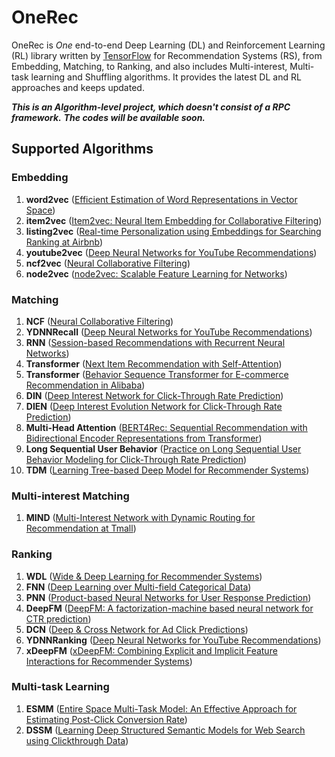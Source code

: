 # OneRec

OneRec is *One* end-to-end Deep Learning (DL) and Reinforcement Learning (RL) library written by [TensorFlow](https://www.tensorflow.org) for Recommendation Systems (RS), from Embedding, Matching, to Ranking, and also includes Multi-interest, Multi-task learning and Shuffling algorithms. It provides the latest DL and RL approaches and keeps updated.

***This is an Algorithm-level project, which doesn't consist of a RPC framework.***
***The codes will be available soon.***

## Supported Algorithms

### Embedding
1. **word2vec** ([Efficient Estimation of Word Representations in Vector Space](https://arxiv.org/abs/1301.3781))
2. **item2vec** ([Item2vec: Neural Item Embedding for Collaborative Filtering](https://arxiv.org/abs/1603.04259))
3. **listing2vec** ([Real-time Personalization using Embeddings for Searching Ranking at Airbnb](https://dl.acm.org/doi/10.1145/3219819.3219885))
4. **youtube2vec** ([Deep Neural Networks for YouTube Recommendations](https://static.googleusercontent.com/media/research.google.com/en//pubs/archive/45530.pdf))
5. **ncf2vec** ([Neural Collaborative Filtering](https://arxiv.org/abs/1708.05031))
6. **node2vec** ([node2vec: Scalable Feature Learning for Networks](https://arxiv.org/abs/1607.00653))

### Matching
1. **NCF** ([Neural Collaborative Filtering](https://arxiv.org/abs/1708.05031))
2. **YDNNRecall** ([Deep Neural Networks for YouTube Recommendations](https://static.googleusercontent.com/media/research.google.com/en//pubs/archive/45530.pdf))
3. **RNN** ([Session-based Recommendations with Recurrent Neural Networks](https://arxiv.org/abs/1511.06939))
4. **Transformer** ([Next Item Recommendation with Self-Attention](https://arxiv.org/pdf/1808.06414.pdf))
5. **Transformer** ([Behavior Sequence Transformer for E-commerce Recommendation in Alibaba](https://arxiv.org/pdf/1905.06874.pdf))
6. **DIN** ([Deep Interest Network for Click-Through Rate Prediction](https://arxiv.org/pdf/1706.06978.pdf))
7. **DIEN** ([Deep Interest Evolution Network for Click-Through Rate Prediction](https://arxiv.org/pdf/1809.03672.pdf))
8. **Multi-Head Attention** ([BERT4Rec: Sequential Recommendation with Bidirectional Encoder Representations from Transformer](https://arxiv.org/pdf/1904.06690.pdf))
9. **Long Sequential User Behavior** ([Practice on Long Sequential User Behavior Modeling for Click-Through Rate Prediction](https://arxiv.org/pdf/1905.09248v1.pdf))
10. **TDM** ([Learning Tree-based Deep Model for Recommender Systems](https://arxiv.org/pdf/1801.02294.pdf))

### Multi-interest Matching
1. **MIND** ([Multi-Interest Network with Dynamic Routing for Recommendation at Tmall](https://arxiv.org/pdf/1904.08030.pdf))

### Ranking
1. **WDL** ([Wide & Deep Learning for Recommender Systems](https://arxiv.org/abs/1606.07792))
2. **FNN** ([Deep Learning over Multi-field Categorical Data](https://arxiv.org/abs/1601.02376))
3. **PNN** ([Product-based Neural Networks for User Response Prediction](https://arxiv.org/abs/1611.00144))
4. **DeepFM** ([DeepFM: A factorization-machine based neural network for CTR prediction](https://arxiv.org/abs/1703.04247))
5. **DCN** ([Deep & Cross Network for Ad Click Predictions](https://arxiv.org/abs/1708.05123))
6. **YDNNRanking** ([Deep Neural Networks for YouTube Recommendations](https://static.googleusercontent.com/media/research.google.com/en//pubs/archive/45530.pdf))
7. **xDeepFM** ([xDeepFM: Combining Explicit and Implicit Feature Interactions for Recommender Systems](https://arxiv.org/abs/1803.05170))

### Multi-task Learning
1. **ESMM** ([Entire Space Multi-Task Model: An Effective Approach for Estimating Post-Click Conversion Rate](https://arxiv.org/abs/1804.07931))
2. **DSSM** ([Learning Deep Structured Semantic Models for Web Search using Clickthrough Data](https://posenhuang.github.io/papers/cikm2013_DSSM_fullversion.pdf))
